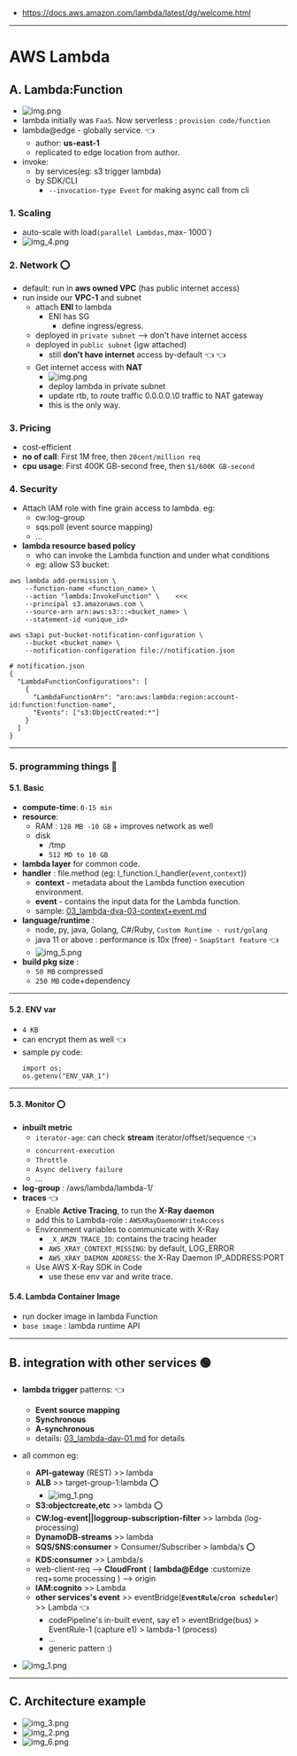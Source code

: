 - https://docs.aws.amazon.com/lambda/latest/dg/welcome.html
--- 
# AWS Lambda 
## A. Lambda:Function
- ![img.png](../99_img/dva/l/01/img.png)
- lambda initially was `FaaS`. Now serverless : `provision code/function` 
- lambda@edge - globally service. :point_left:
  - author: **us-east-1**
  - replicated to edge location from author.
- invoke:
  - by services(eg: s3 trigger lambda)
  - by SDK/CLI
    - `--invocation-type Event` for making async call from cli

### 1. Scaling
- auto-scale with load` (parallel Lambdas, `max- 1000`)
- ![img_4.png](../99_img/compute/lambda/img_4.png)

### 2. Network :o:
- default: run in **aws owned VPC** (has public internet access) 
- run inside our **VPC-1** and subnet
  - attach **ENI** to lambda
    - ENI has SG
      - define ingress/egress.
  - deployed in `private subnet` --> don't have internet access
  - deployed in `public subnet` (igw attached)
    - still **don't have internet** access by-default :point_left: :point_left:
  - Get internet access with **NAT**
    - ![img.png](../99_img/dva/l/01/img-vpc-1.png)
    - deploy lambda in private subnet
    - update rtb, to route traffic 0.0.0.0.\0 traffic to NAT gateway
    - this is the only way.
  
### 3. Pricing
- cost-efficient
- **no of call**: First 1M free, then `20cent/million req`
- **cpu usage**: First 400K GB-second free, then `$1/600K GB-second`

### 4. Security
- Attach IAM role with fine grain access to lambda. eg:
  - cw:log-group
  - sqs:poll (event source mapping)
  - ...
- **lambda resource based policy** 
  - who can invoke the Lambda function and under what conditions 
  - eg: allow S3 bucket:
```
aws lambda add-permission \
    --function-name <function_name> \
    --action "lambda:InvokeFunction" \    <<<
    --principal s3.amazonaws.com \
    --source-arn arn:aws:s3:::<bucket_name> \
    --statement-id <unique_id>

aws s3api put-bucket-notification-configuration \
    --bucket <bucket_name> \
    --notification-configuration file://notification.json
    
# notification.json    
{
  "LambdaFunctionConfigurations": [
    {
      "LambdaFunctionArn": "arn:aws:lambda:region:account-id:function:function-name",
      "Events": ["s3:ObjectCreated:*"]
    }
  ]
}
```
---
### 5. programming things :book:
#### **5.1. Basic**
- **compute-time**: `0-15 min`
- **resource**:
  - RAM : `128 MB -10 GB` + improves network as well
  - disk
    - /tmp 
    - `512 MD to 10 GB`
- **lambda layer** for common code.
- **handler** : file.method (eg: l_function.l_handler(`event`,`context`))
  - **context** - metadata about the Lambda function execution environment.
  - **event** - contains the input data for the Lambda function.
  - sample: [03_lambda-dva-03-context+event.md](03_lambda-dva-03-context%2Bevent.md)
- **language/runtime** : 
  - node, py, java, Golang, C#/Ruby, `Custom Runtime - rust/golang`
  - java 11 or above : performance is 10x (free) - `SnapStart feature` :point_left:
  - ![img_5.png](../99_img/compute/lambda/img_5.png)
- **build pkg size** :
  - `50 MB`  compressed
  - `250 MB` code+dependency
  
---  
#### **5.2. ENV var** 
- `4 KB`
- can encrypt them as well :point_left:
- sample py code:
  ```
  import os;
  os.getenv("ENV_VAR_1")

---  
#### **5.3. Monitor** :o:
- **inbuilt metric**
  - `iterator-age`: can check **stream** iterator/offset/sequence :point_left:
  - `concurrent-execution`
  - `Throttle`
  - `Async delivery failure`
  - ...
- **log-group** : /aws/lambda/lambda-1/
- **traces** :point_left:
  - Enable **Active Tracing**, to run the **X-Ray daemon**
  - add this to Lambda-role : `AWSXRayDaemonWriteAccess`
  - Environment variables to communicate with X-Ray
    - `_X_AMZN_TRACE_ID`: contains the tracing header
    - `AWS_XRAY_CONTEXT_MISSING`: by default, LOG_ERROR
    - `AWS_XRAY_DAEMON_ADDRESS`: the X-Ray Daemon IP_ADDRESS:PORT
  - Use AWS X-Ray SDK in Code
    - use these env var and write trace.
      
#### **5.4. Lambda Container Image** 
- run docker image in lambda Function
- `base image` : lambda runtime API

---
## B. integration with other services :green_circle: 
- **lambda trigger** patterns:  :point_left:
  - **Event source mapping** 
  - **Synchronous** 
  - **A-synchronous**
  - details: [03_lambda-dav-01.md](03_lambda-dva-02-trigger) for details

- all common eg:
  - **API-gateway** (REST) >> lambda
  - **ALB** >> target-group-1:lambda :o:
    - ![img_1.png](../99_img/dva/l/01/img_1.png)
  - **S3:objectcreate,etc** >> lambda :o:
  - **CW:log-event||loggroup-subscription-filter** >> lambda (log-processing)
  - **DynamoDB-streams** >> lambda
  - **SQS/SNS:consumer** > Consumer/Subscriber > lambda/s :o:
  - **KDS:consumer** >> Lambda/s
  - web-client-req --> **CloudFront** ( **lambda@Edge** :customize req+some processing ) --> origin
  - **IAM:cognito** >> Lambda
  - **other services's event** >> eventBridge(**`EventRule`**/**`cron scheduler`**)  >> Lambda :point_left:
    - codePipeline's in-built event, say e1 > eventBridge(bus) > EventRule-1 (capture e1) > lambda-1 (process)
    - ...
    - generic pattern :)
- ![img_1.png](../99_img/compute/lambda/img_1.png)

---
## C. Architecture example
- ![img_3.png](../99_img/compute/lambda/img_3.png)
- ![img_2.png](../99_img/compute/lambda/img_2.png)
- ![img_6.png](../99_img/compute/lambda/img_6.png)
  
